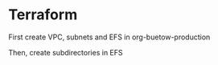 # Terraform

First create VPC, subnets and EFS in org-buetow-production

Then, create subdirectories in EFS
